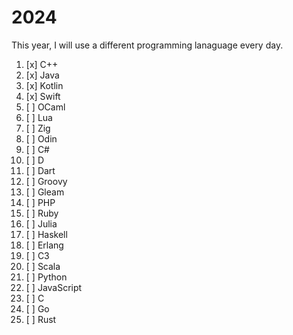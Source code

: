 # 2024

This year, I will use a different programming lanaguage every day.

1.  [x] C++
2.  [x] Java
3.  [x] Kotlin
4.  [x] Swift
5.  [ ] OCaml
6.  [ ] Lua
7.  [ ] Zig
8.  [ ] Odin
9.  [ ] C#
10. [ ] D
11. [ ] Dart
12. [ ] Groovy
13. [ ] Gleam
14. [ ] PHP
15. [ ] Ruby
16. [ ] Julia
17. [ ] Haskell
18. [ ] Erlang
19. [ ] C3
20. [ ] Scala
21. [ ] Python
22. [ ] JavaScript
23. [ ] C
24. [ ] Go
25. [ ] Rust
